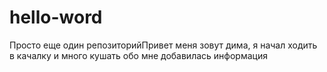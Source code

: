# hello-word
Просто еще один репозиторийПривет меня зовут дима, я начал ходить в качалку и много кушать
обо мне добавилась информация
